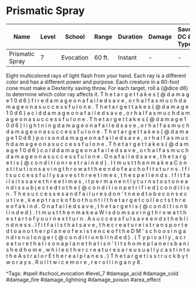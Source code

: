 # Prismatic Spray

| Name | Level | School | Range | Duration | Damage | Save DC & Type |
|------|-------|--------|-------|----------|--------|----------------|
| Prismatic Spray | 7 | Evocation | 60 ft. | Instant | - | - |

Eight multicolored rays of light flash from your hand. Each ray is a different color and has a different power and purpose. Each creature in a 60-foot cone must make a Dexterity saving throw. For each target, roll a {@dice d8} to determine which color ray affects it. T h e   t a r g e t   t a k e s   { @ d a m a g e   1 0 d 6 }   f i r e   d a m a g e   o n   a   f a i l e d   s a v e ,   o r   h a l f   a s   m u c h   d a m a g e   o n   a   s u c c e s s f u l   o n e . T h e   t a r g e t   t a k e s   { @ d a m a g e   1 0 d 6 }   a c i d   d a m a g e   o n   a   f a i l e d   s a v e ,   o r   h a l f   a s   m u c h   d a m a g e   o n   a   s u c c e s s f u l   o n e . T h e   t a r g e t   t a k e s   { @ d a m a g e   1 0 d 6 }   l i g h t n i n g   d a m a g e   o n   a   f a i l e d   s a v e ,   o r   h a l f   a s   m u c h   d a m a g e   o n   a   s u c c e s s f u l   o n e . T h e   t a r g e t   t a k e s   { @ d a m a g e   1 0 d 6 }   p o i s o n   d a m a g e   o n   a   f a i l e d   s a v e ,   o r   h a l f   a s   m u c h   d a m a g e   o n   a   s u c c e s s f u l   o n e . T h e   t a r g e t   t a k e s   { @ d a m a g e   1 0 d 6 }   c o l d   d a m a g e   o n   a   f a i l e d   s a v e ,   o r   h a l f   a s   m u c h   d a m a g e   o n   a   s u c c e s s f u l   o n e . O n   a   f a i l e d   s a v e ,   t h e   t a r g e t   i s   { @ c o n d i t i o n   r e s t r a i n e d } .   I t   m u s t   t h e n   m a k e   a   C o n s t i t u t i o n   s a v i n g   t h r o w   a t   t h e   e n d   o f   e a c h   o f   i t s   t u r n s .   I f   i t   s u c c e s s f u l l y   s a v e s   t h r e e   t i m e s ,   t h e   s p e l l   e n d s .   I f   i t   f a i l s   i t s   s a v e   t h r e e   t i m e s ,   i t   p e r m a n e n t l y   t u r n s   t o   s t o n e   a n d   i s   s u b j e c t e d   t o   t h e   { @ c o n d i t i o n   p e t r i f i e d }   c o n d i t i o n .   T h e   s u c c e s s e s   a n d   f a i l u r e s   d o n ' t   n e e d   t o   b e   c o n s e c u t i v e ,   k e e p   t r a c k   o f   b o t h   u n t i l   t h e   t a r g e t   c o l l e c t s   t h r e e   o f   a   k i n d . O n   a   f a i l e d   s a v e ,   t h e   t a r g e t   i s   { @ c o n d i t i o n   b l i n d e d } .   I t   m u s t   t h e n   m a k e   a   W i s d o m   s a v i n g   t h r o w   a t   t h e   s t a r t   o f   y o u r   n e x t   t u r n .   A   s u c c e s s f u l   s a v e   e n d s   t h e   b l i n d n e s s .   I f   i t   f a i l s   t h a t   s a v e ,   t h e   c r e a t u r e   i s   t r a n s p o r t e d   t o   a n o t h e r   p l a n e   o f   e x i s t e n c e   o f   t h e   D M ' s   c h o o s i n g   a n d   i s   n o   l o n g e r   { @ c o n d i t i o n   b l i n d e d } .   ( T y p i c a l l y ,   a   c r e a t u r e   t h a t   i s   o n   a   p l a n e   t h a t   i s n ' t   i t s   h o m e   p l a n e   i s   b a n i s h e d   h o m e ,   w h i l e   o t h e r   c r e a t u r e s   a r e   u s u a l l y   c a s t   i n t o   t h e   A s t r a l   o r   E t h e r e a l   p l a n e s . ) T h e   t a r g e t   i s   s t r u c k   b y   t w o   r a y s .   R o l l   t w i c e   m o r e ,   r e r o l l i n g   a n y   8 .

^Tags: #spell #school_evocation #level_7 #damage_acid #damage_cold #damage_fire #damage_lightning #damage_poison #area_effect